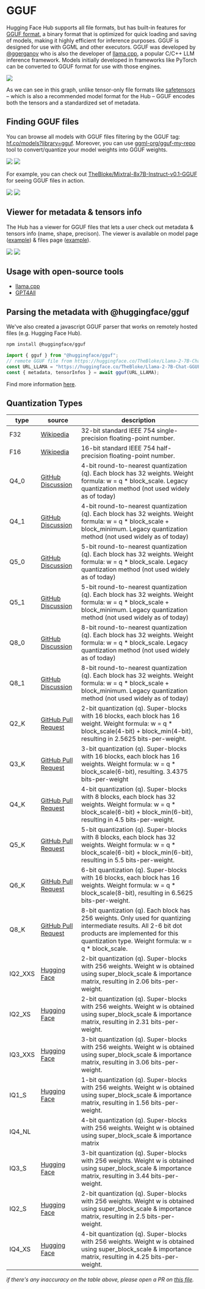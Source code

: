 # GGUF

Hugging Face Hub supports all file formats, but has built-in features for [GGUF format](https://github.com/ggerganov/ggml/blob/master/docs/gguf.md), a binary format that is optimized for quick loading and saving of models, making it highly efficient for inference purposes. GGUF is designed for use with GGML and other executors. GGUF was developed by [@ggerganov](https://huggingface.co/ggerganov) who is also the developer of [llama.cpp](https://github.com/ggerganov/llama.cpp), a popular C/C++ LLM inference framework. Models initially developed in frameworks like PyTorch can be converted to GGUF format for use with those engines.

<div class="flex justify-center">
<img src="https://huggingface.co/datasets/huggingface/documentation-images/resolve/main/hub/gguf-spec.png"/>
</div>

As we can see in this graph, unlike tensor-only file formats like [safetensors](https://huggingface.co/docs/safetensors) – which is also a recommended model format for the Hub – GGUF encodes both the tensors and a standardized set of metadata.

## Finding GGUF files

You can browse all models with GGUF files filtering by the GGUF tag: [hf.co/models?library=gguf](https://huggingface.co/models?library=gguf). Moreover, you can use [ggml-org/gguf-my-repo](https://huggingface.co/spaces/ggml-org/gguf-my-repo) tool to convert/quantize your model weights into GGUF weights.

<div class="flex justify-center">
<img class="block dark:hidden" src="https://huggingface.co/datasets/huggingface/documentation-images/resolve/main/hub/gguf-filter-light.png"/>
<img class="hidden dark:block" src="https://huggingface.co/datasets/huggingface/documentation-images/resolve/main/hub/gguf-filter-dark.png"/>
</div>

For example, you can check out [TheBloke/Mixtral-8x7B-Instruct-v0.1-GGUF](https://huggingface.co/TheBloke/Mixtral-8x7B-Instruct-v0.1-GGUF) for seeing GGUF files in action.

<div class="flex justify-center">
<img class="block dark:hidden" src="https://huggingface.co/datasets/huggingface/documentation-images/resolve/main/hub/gguf-repo-light.png"/>
<img class="hidden dark:block" src="https://huggingface.co/datasets/huggingface/documentation-images/resolve/main/hub/gguf-repo-dark.png"/>
</div>

## Viewer for metadata & tensors info

The Hub has a viewer for GGUF files that lets a user check out metadata & tensors info (name, shape, precison). The viewer is available on model page ([example](https://huggingface.co/TheBloke/Mixtral-8x7B-Instruct-v0.1-GGUF?show_tensors=mixtral-8x7b-instruct-v0.1.Q4_0.gguf)) & files page ([example](https://huggingface.co/TheBloke/Mixtral-8x7B-Instruct-v0.1-GGUF/tree/main?show_tensors=mixtral-8x7b-instruct-v0.1.Q5_K_M.gguf)).

<div class="flex justify-center">
<img class="block dark:hidden" src="https://huggingface.co/datasets/huggingface/documentation-images/resolve/main/hub/gguf-tensortable-light.png"/>
<img class="hidden dark:block" src="https://huggingface.co/datasets/huggingface/documentation-images/resolve/main/hub/gguf-tensortable-dark.png"/>
</div>

## Usage with open-source tools

* [llama.cpp](./gguf-llamacpp)
* [GPT4All](./gguf-gpt4all)

<!-- empty html divs with ids not to break previous hashlinks -->
<div id="usage-with-llamacpp" />
<div id="usage-with-gpt4all" />

## Parsing the metadata with @huggingface/gguf

We've also created a javascript GGUF parser that works on remotely hosted files (e.g. Hugging Face Hub).

```bash
npm install @huggingface/gguf
```

```ts
import { gguf } from "@huggingface/gguf";
// remote GGUF file from https://huggingface.co/TheBloke/Llama-2-7B-Chat-GGUF
const URL_LLAMA = "https://huggingface.co/TheBloke/Llama-2-7B-Chat-GGUF/resolve/191239b/llama-2-7b-chat.Q2_K.gguf";
const { metadata, tensorInfos } = await gguf(URL_LLAMA);
```

Find more information [here](https://github.com/huggingface/huggingface.js/tree/main/packages/gguf).

## Quantization Types

| type         | source | description |
|---------------------------|--------|-------------|
| F32  | [Wikipedia](https://en.wikipedia.org/wiki/Single-precision_floating-point_format) | 32-bit standard IEEE 754 single-precision floating-point number. |
| F16  | [Wikipedia](https://en.wikipedia.org/wiki/Half-precision_floating-point_format) | 16-bit standard IEEE 754 half-precision floating-point number. |
| Q4_0 | [GitHub Discussion](https://github.com/huggingface/huggingface.js/pull/615#discussion_r1557654249) | 4-bit round-to-nearest quantization (q). Each block has 32 weights. Weight formula: w = q * block_scale. Legacy quantization method (not used widely as of today) |
| Q4_1 | [GitHub Discussion](https://github.com/huggingface/huggingface.js/pull/615#discussion_r1557682290) | 4-bit round-to-nearest quantization (q). Each block has 32 weights. Weight formula: w = q * block_scale + block_minimum. Legacy quantization method (not used widely as of today) |
| Q5_0 | [GitHub Discussion](https://github.com/huggingface/huggingface.js/pull/615#discussion_r1557654249) | 5-bit round-to-nearest quantization (q). Each block has 32 weights. Weight formula: w = q * block_scale. Legacy quantization method (not used widely as of today) |
| Q5_1 | [GitHub Discussion](https://github.com/huggingface/huggingface.js/pull/615#discussion_r1557682290) | 5-bit round-to-nearest quantization (q). Each block has 32 weights. Weight formula: w = q * block_scale + block_minimum. Legacy quantization method (not used widely as of today) |
| Q8_0 | [GitHub Discussion](https://github.com/huggingface/huggingface.js/pull/615#discussion_r1557654249) | 8-bit round-to-nearest quantization (q). Each block has 32 weights. Weight formula: w = q * block_scale. Legacy quantization method (not used widely as of today) |
| Q8_1 | [GitHub Discussion](https://github.com/huggingface/huggingface.js/pull/615#discussion_r1557682290) | 8-bit round-to-nearest quantization (q). Each block has 32 weights. Weight formula: w = q * block_scale + block_minimum. Legacy quantization method (not used widely as of today) |
| Q2_K | [GitHub Pull Request](https://github.com/ggerganov/llama.cpp/pull/1684#issue-1739619305) | 2-bit quantization (q). Super-blocks with 16 blocks, each block has 16 weight. Weight formula: w = q * block_scale(4-bit) + block_min(4-bit), resulting in 2.5625 bits-per-weight. |
| Q3_K | [GitHub Pull Request](https://github.com/ggerganov/llama.cpp/pull/1684#issue-1739619305) | 3-bit quantization (q). Super-blocks with 16 blocks, each block has 16 weights. Weight formula: w = q * block_scale(6-bit), resulting. 3.4375 bits-per-weight |
| Q4_K | [GitHub Pull Request](https://github.com/ggerganov/llama.cpp/pull/1684#issue-1739619305) | 4-bit quantization (q). Super-blocks with 8 blocks, each block has 32 weights. Weight formula: w = q * block_scale(6-bit) + block_min(6-bit), resulting in 4.5 bits-per-weight. |
| Q5_K | [GitHub Pull Request](https://github.com/ggerganov/llama.cpp/pull/1684#issue-1739619305) | 5-bit quantization (q). Super-blocks with 8 blocks, each block has 32 weights. Weight formula: w = q * block_scale(6-bit) + block_min(6-bit), resulting in 5.5 bits-per-weight. |
| Q6_K | [GitHub Pull Request](https://github.com/ggerganov/llama.cpp/pull/1684#issue-1739619305) | 6-bit quantization (q). Super-blocks with 16 blocks, each block has 16 weights. Weight formula: w = q * block_scale(8-bit), resulting in 6.5625 bits-per-weight. |
| Q8_K | [GitHub Pull Request](https://github.com/ggerganov/llama.cpp/pull/1684#issue-1739619305) | 8-bit quantization (q). Each block has 256 weights. Only used for quantizing intermediate results. All 2-6 bit dot products are implemented for this quantization type. Weight formula: w = q * block_scale. |
| IQ2_XXS | [Hugging Face](https://huggingface.co/CISCai/OpenCodeInterpreter-DS-6.7B-SOTA-GGUF/blob/main/README.md?code=true#L59-L70) | 2-bit quantization (q). Super-blocks with 256 weights. Weight w is obtained using super_block_scale & importance matrix, resulting in 2.06 bits-per-weight. |
| IQ2_XS | [Hugging Face](https://huggingface.co/CISCai/OpenCodeInterpreter-DS-6.7B-SOTA-GGUF/blob/main/README.md?code=true#L59-L70) | 2-bit quantization (q). Super-blocks with 256 weights. Weight w is obtained using super_block_scale & importance matrix, resulting in 2.31 bits-per-weight. |
| IQ3_XXS | [Hugging Face](https://huggingface.co/CISCai/OpenCodeInterpreter-DS-6.7B-SOTA-GGUF/blob/main/README.md?code=true#L59-L70) | 3-bit quantization (q). Super-blocks with 256 weights. Weight w is obtained using super_block_scale & importance matrix, resulting in 3.06 bits-per-weight. |
| IQ1_S | [Hugging Face](https://huggingface.co/CISCai/OpenCodeInterpreter-DS-6.7B-SOTA-GGUF/blob/main/README.md?code=true#L59-L70) | 1-bit quantization (q). Super-blocks with 256 weights. Weight w is obtained using super_block_scale & importance matrix, resulting in 1.56 bits-per-weight. |
| IQ4_NL | | 4-bit quantization (q). Super-blocks with 256 weights. Weight w is obtained using super_block_scale & importance matrix |
| IQ3_S | [Hugging Face](https://huggingface.co/CISCai/OpenCodeInterpreter-DS-6.7B-SOTA-GGUF/blob/main/README.md?code=true#L59-L70) | 3-bit quantization (q). Super-blocks with 256 weights. Weight w is obtained using super_block_scale & importance matrix, resulting in 3.44 bits-per-weight. |
| IQ2_S | [Hugging Face](https://huggingface.co/CISCai/OpenCodeInterpreter-DS-6.7B-SOTA-GGUF/blob/main/README.md?code=true#L59-L70) | 2-bit quantization (q). Super-blocks with 256 weights. Weight w is obtained using super_block_scale & importance matrix, resulting in 2.5 bits-per-weight. |
| IQ4_XS | [Hugging Face](https://huggingface.co/CISCai/OpenCodeInterpreter-DS-6.7B-SOTA-GGUF/blob/main/README.md?code=true#L59-L70) | 4-bit quantization (q). Super-blocks with 256 weights. Weight w is obtained using super_block_scale & importance matrix, resulting in 4.25 bits-per-weight. |

*if there's any inaccuracy on the table above, please open a PR on [this file](https://github.com/huggingface/huggingface.js/blob/main/packages/gguf/src/quant-descriptions.ts).*